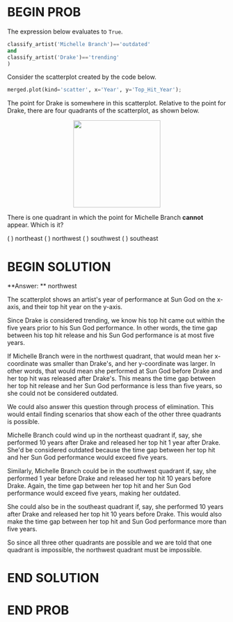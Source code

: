 # BEGIN PROB

The expression below evaluates to `True`.

```py
classify_artist('Michelle Branch')=='outdated' 
and 
classify_artist('Drake')=='trending'
)
```

Consider the scatterplot created by the code below.

```py
merged.plot(kind='scatter', x='Year', y='Top_Hit_Year');
```

The point for Drake is somewhere in this scatterplot. Relative to the point for Drake, there are four quadrants of the scatterplot, as shown below.

<center><img src='../assets/images/sp22-midterm/drake-quadrants.png' width=200></center>

There is one quadrant in which the point for Michelle Branch **cannot** appear. Which is it?


( ) northeast
( ) northwest
( ) southwest
( ) southeast

# BEGIN SOLUTION

**Answer: ** northwest

The scatterplot shows an artist's year of performance at Sun God on the x-axis, and their top hit year on the y-axis.

Since Drake is considered trending, we know his top hit came out within the five years prior to his Sun God performance.  In other words, the time gap between his top hit release and his Sun God performance is at most five years.

If Michelle Branch were in the northwest quadrant, that would mean her x-coordinate was smaller than Drake's, and her y-coordinate was larger. In other words, that would mean she performed at Sun God before Drake and her top hit was released after Drake's. This means the time gap between her top hit release and her Sun God performance is less than five years, so she could not be considered outdated.

We could also answer this question through process of elimination. This would entail finding scenarios that show each of the other three quadrants is possible. 

Michelle Branch could wind up in the northeast quadrant if, say, she performed 10 years after Drake and released her top hit 1 year after Drake. She'd be considered outdated because the time gap between her top hit and her Sun God performance would exceed five years.

Similarly, Michelle Branch could be in the southwest quadrant if, say, she performed 1 year before Drake and released her top hit 10 years before Drake. Again, the time gap between her top hit and her Sun God performance would exceed five years, making her outdated.

She could also be in the southeast quadrant if, say, she performed 10 years after Drake and released her top hit 10 years before Drake. This would also make the time gap between her top hit and Sun God performance more than five years.

So since all three other quadrants are possible and we are told that one quadrant is impossible, the northwest quadrant must be impossible.

# END SOLUTION


# END PROB